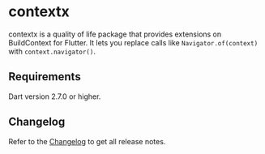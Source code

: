 # contextx

contextx is a quality of life package that provides extensions on BuildContext for Flutter. It lets you
 replace calls like `Navigator.of(context)` with `context.navigator()`.

## Requirements

Dart version 2.7.0 or higher.
  
## Changelog  
  
Refer to the [Changelog](https://github.com/tonicartos/context_extensions/blob/master/CHANGELOG.md) to get all release
 notes.  